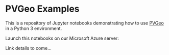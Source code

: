 # PVGeo Examples

This is a repository of Jupyter notebooks demonstrating how to use
[PVGeo](https://github.com/OpenGeoVis/PVGeo) in a Python 3 environment.

Launch this notebooks on our Microsoft Azure server:

Link details to come...
